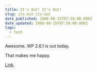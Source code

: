 ```yaml
---
title: It's Out! It's Out!
slug: its-out-its-out
date_published: 2008-08-15T07:58:00.000Z
date_updated: 2008-08-15T07:58:00.000Z
tags:
  - tech
---
```


Awesome. WP 2.6.1 is out today.

That makes me happy.

[Link](http://wordpress.org/development/2008/08/wordpress-261/trackback/).

